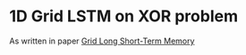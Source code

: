 # 1D Grid LSTM on XOR problem 

As written in paper [Grid Long Short-Term Memory](https://arxiv.org/abs/1507.01526)

